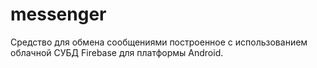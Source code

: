 # messenger
Средство для обмена сообщениями построенное с использованием облачной СУБД Firebase для платформы Android.
